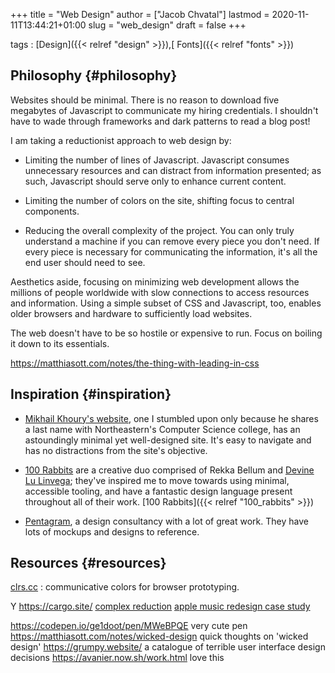 +++
title = "Web Design"
author = ["Jacob Chvatal"]
lastmod = 2020-11-11T13:44:21+01:00
slug = "web_design"
draft = false
+++

tags
: [Design]({{< relref "design" >}}),[ Fonts]({{< relref "fonts" >}})


## Philosophy {#philosophy}

Websites should be minimal.
There is no reason to download five megabytes of Javascript to communicate
my hiring credentials. I shouldn't have to wade through frameworks and dark
patterns to read a blog post!

I am taking a reductionist approach to web design by:

-   Limiting the number of lines of Javascript.
    Javascript consumes unnecessary resources and can distract from information
    presented; as such, Javascript should serve only to enhance current content.

-   Limiting the number of colors on the site, shifting focus to central components.

-   Reducing the overall complexity of the project.
    You can only truly understand a machine if you can remove every piece
    you don't need. If every piece is necessary for communicating the information,
    it's all the end user should need to see.

Aesthetics aside, focusing on minimizing web development allows the millions of
people worldwide with slow connections to access resources and information.
Using a simple subset of CSS and Javascript, too, enables older browsers and
hardware to sufficiently load websites.

The web doesn't have to be so hostile or expensive to run.
Focus on boiling it down to its essentials.

<https://matthiasott.com/notes/the-thing-with-leading-in-css>


## Inspiration {#inspiration}

-   [Mikhail Khoury's website](http://mikhailkhoury.com/), one I stumbled upon only because he shares
    a last name with Northeastern's Computer Science college, has
    an astoundingly minimal yet well-designed site. It's easy to navigate
    and has no distractions from the site's objective.

-   [100 Rabbits](https://100r.co) are a creative duo comprised of Rekka Bellum and
    [Devine Lu Linvega](https://xxiivv.com/); they've inspired me to move towards using
    minimal, accessible tooling, and have a fantastic design language
    present throughout all of their work. [100 Rabbits]({{< relref "100_rabbits" >}})
-   [Pentagram](https://www.pentagram.com/work/secondmind), a design consultancy with a lot of great work. They have lots of mockups and designs to reference.


## Resources {#resources}

[clrs.cc](http://clrs.cc/)
: communicative colors for browser prototyping.

Y
<https://cargo.site/>
[complex reduction](https://www.huffpost.com/entry/complexion-reduction-a-new-trend-in-mobile-design%5Fb%5F577d828fe4b05b4c02fb8b07?test%5Fad=taboola%5Fiframe%5Fmw%5Flife)
[apple music redesign case study](https://medium.com/startup-grind/i-got-rejected-by-apple-music-so-i-redesigned-it-b7e2e4dc64bf)

<https://codepen.io/ge1doot/pen/MWeBPQE> very cute pen
<https://matthiasott.com/notes/wicked-design> quick thoughts on 'wicked design'
<https://grumpy.website/> a catalogue of terrible user interface design decisions
<https://avanier.now.sh/work.html> love this
